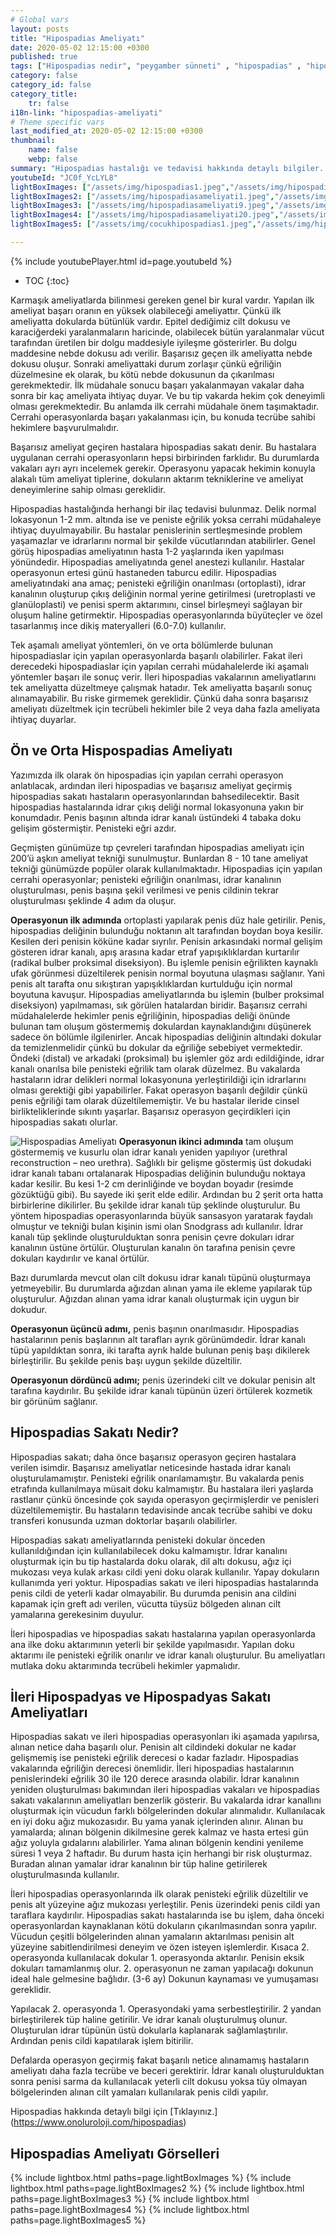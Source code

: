 ```yaml
---
# Global vars
layout: posts
title: "Hipospadias Ameliyatı"
date: 2020-05-02 12:15:00 +0300
published: true
tags: ["Hipospadias nedir", "peygamber sünneti" , "hipospadias" , "hipospadiasta eğrilik" , "hipospadias teşhis" , "hipospadias sünnet" , "hipospadias tip" , "hipospadias ameliyatı" , "hipospadias belirti" , "hipospadias tedavi" , "hipospadias çözüm" , "hipospadias sakatı" , "hipospadias sakatı ameliyatı" , "başarısız hipospadias ameliyatı" , "peygamber sünneti ameliyatı" , "peygamber sünneti tedavi" , "ileri hipospadias" ]
category: false
category_id: false
category_title:
    tr: false
i18n-link: "hipospadias-ameliyati"
# Theme specific vars
last_modified_at: 2020-05-02 12:15:00 +0300
thumbnail:
    name: false
    webp: false
summary: "Hipospadias hastalığı ve tedavisi hakkında detaylı bilgiler... , Hipospadias nedir? ,  Hipospadias sakatı hastalarının tedavisi? , Hipospadias eğriliğinin sebebi, Hipospadias olmadığı halde peniste eğrilik olur mu? , Hipospadis teşhisi nasıl konur? , Hipospadiaslı çocuklar sünnet olmalı mı?, Hipospadias ameliyatı nasıl yapılır?"
youtubeId: "JC0f_YcLYL8"
lightBoxImages: ["/assets/img/hipospadias1.jpeg","/assets/img/hipospadias2.jpeg","/assets/img/hipospadias3.jpeg","/assets/img/hipospadias4.jpeg","/assets/img/hipospadiask.jpeg","/assets/img/hipospadias6.jpeg","/assets/img/hipospadias7.jpeg"]
lightBoxImages2: ["/assets/img/hipospadiasameliyati1.jpeg","/assets/img/hipospadiasameliyati2.jpeg","/assets/img/hipospadiasameliyati3.jpeg","/assets/img/hipospadiasameliyati4.jpeg","/assets/img/hipospadiasameliyati5.jpeg","/assets/img/hipospadiasameliyati6.jpeg","/assets/img/hipospadiasameliyati7.jpeg","/assets/img/hipospadiasameliyati8.jpeg"]
lightBoxImages3: ["/assets/img/hipospadiasameliyati9.jpeg","/assets/img/hipospadiasameliyati10.jpeg","/assets/img/hipospadiasameliyati11.jpeg","/assets/img/hipospadiasameliyati12.jpeg","/assets/img/hipospadiasameliyati13.jpeg","/assets/img/hipospadiasameliyati14.jpeg","/assets/img/hipospadiasameliyati15.jpeg","/assets/img/hipospadiasameliyati16.jpeg","/assets/img/hipospadiasameliyati17.jpeg","/assets/img/hipospadiasameliyati18.jpeg","/assets/img/hipospadiasameliyati19.jpeg"]
lightBoxImages4: ["/assets/img/hipospadiasameliyati20.jpeg","/assets/img/hipospadiasameliyati21.jpeg","/assets/img/hipospadiasameliyati22.jpeg","/assets/img/hipospadiasameliyati23.jpeg","/assets/img/hipospadiasameliyati24.jpeg","/assets/img/hipospadiasameliyati25.jpeg","/assets/img/hipospadiasameliyati26.jpeg","/assets/img/hipospadiasameliyati27.jpeg"]
lightBoxImages5: ["/assets/img/cocukhipospadias1.jpeg","/assets/img/hipospadiasameliyati29.jpeg"]

---
```

{% include youtubePlayer.html id=page.youtubeId %}

* TOC
{:toc}

Karmaşık ameliyatlarda bilinmesi gereken genel bir kural vardır. Yapılan ilk ameliyat başarı oranın en yüksek olabileceği ameliyattır. Çünkü ilk ameliyatta dokularda bütünlük vardır. Epitel dediğimiz cilt dokusu ve karaciğerdeki yaralanmaların haricinde, olabilecek bütün yaralanmalar vücut  tarafından üretilen bir dolgu maddesiyle iyileşme gösterirler. Bu dolgu maddesine nebde dokusu adı verilir. Başarısız geçen ilk ameliyatta nebde dokusu oluşur. Sonraki ameliyattaki durum zorlaşır çünkü eğriliğin düzelmesine ek olarak, bu kötü nebde dokusunun da çıkarılması gerekmektedir. İlk müdahale sonucu başarı yakalanmayan vakalar daha sonra bir kaç ameliyata ihtiyaç duyar. Ve bu tip vakarda hekim çok deneyimli olması gerekmektedir. Bu anlamda ilk cerrahi müdahale önem taşımaktadır. Cerrahi operasyonlarda başarı yakalanması için, bu konuda tecrübe sahibi hekimlere başvurulmalıdır.

Başarısız ameliyat geçiren hastalara hipospadias sakatı denir. Bu hastalara uygulanan cerrahi operasyonların hepsi birbirinden farklıdır. Bu durumlarda vakaları ayrı ayrı incelemek gerekir. Operasyonu yapacak hekimin konuyla alakalı tüm ameliyat tiplerine, dokuların aktarım tekniklerine ve ameliyat deneyimlerine sahip olması gereklidir.

Hipospadias hastalığında herhangi bir ilaç tedavisi bulunmaz. Delik normal lokasyonun 1-2 mm. altında ise ve peniste eğrilik yoksa cerrahi müdahaleye ihtiyaç duyulmayabilir. Bu hastalar penislerinin sertleşmesinde problem yaşamazlar ve idrarlarını normal bir şekilde vücutlarından atabilirler. Genel görüş hipospadias ameliyatının hasta 1-2 yaşlarında iken yapılması yönündedir. Hipospadias ameliyatında genel anestezi kullanılır. Hastalar operasyonun ertesi günü hastaneden taburcu edilir. Hipospadias ameliyatındaki ana amaç; penisteki eğriliğin onarılması (ortoplasti), idrar kanalının oluşturup çıkış deliğinin normal yerine getirilmesi (uretroplasti ve glanüloplasti) ve penisi sperm aktarımını, cinsel birleşmeyi sağlayan bir oluşum haline getirmektir. Hipospadias operasyonlarında büyüteçler ve özel tasarlanmış ince dikiş materyalleri (6.0-7.0) kullanılır.

Tek aşamalı ameliyat yöntemleri, ön ve orta bölümlerde bulunan hipospadiaslar için yapılan operasyonlarda başarılı olabilirler. Fakat ileri derecedeki hipospadiaslar için yapılan cerrahi müdahalelerde iki aşamalı yöntemler başarı ile sonuç verir. İleri hipospadias vakalarının ameliyatlarını tek ameliyatta düzeltmeye çalışmak hatadır. Tek ameliyatta başarılı sonuç alınamayabilir. Bu riske girmemek gereklidir. Çünkü daha sonra başarısız ameliyatı düzeltmek için tecrübeli hekimler bile 2 veya daha fazla ameliyata ihtiyaç duyarlar.

## Ön ve Orta Hispospadias Ameliyatı

Yazımızda ilk olarak ön hipospadias için yapılan cerrahi operasyon anlatılacak, ardından ileri hipospadias ve başarısız ameliyat geçirmiş hipospadias sakatı hastaların operasyonlarından bahsedilecektir. Basit hipospadias hastalarında idrar çıkış deliği normal lokasyonuna yakın bir konumdadır. Penis başının altında idrar kanalı üstündeki 4 tabaka doku gelişim göstermiştir. Penisteki eğri azdır.

Geçmişten günümüze tıp çevreleri tarafından hipospadias ameliyatı için 200’ü aşkın ameliyat tekniği sunulmuştur. Bunlardan 8 - 10 tane ameliyat tekniği günümüzde popüler olarak kullanılmaktadır. Hipospadias için yapılan cerrahi operasyonlar; penisteki eğriliğin onarılması, idrar kanalının oluşturulması, penis başına şekil verilmesi ve penis cildinin tekrar oluşturulması şeklinde 4 adım da oluşur.

**Operasyonun ilk adımında** ortoplasti yapılarak penis düz hale getirilir. Penis, hipospadias deliğinin bulunduğu noktanın alt tarafından boydan boya kesilir. Kesilen deri penisin köküne kadar sıyrılır. Penisin arkasındaki normal gelişim gösteren idrar kanalı, apış arasına kadar etraf yapışıklıklardan kurtarılır (radikal bulber proksimal diseksiyon). Bu işlemle penisin eğrilikten kaynaklı ufak görünmesi düzeltilerek penisin normal boyutuna ulaşması sağlanır. Yani penis alt tarafta onu sıkıştıran yapışıklıklardan kurtulduğu için normal boyutuna kavuşur. Hipospadias ameliyatlarında bu işlemin (bulber proksimal diseksiyon) yapılmaması, sık görülen hatalardan biridir. Başarısız cerrahi müdahalelerde hekimler penis eğriliğinin, hipospadias deliği önünde bulunan tam oluşum göstermemiş dokulardan kaynaklandığını düşünerek sadece ön bölümle ilgilenirler. Ancak hipospadias deliğinin altındaki dokular da temizlenmelidir çünkü bu dokular da eğriliğe sebebiyet vermektedir. Öndeki (distal)  ve arkadaki (proksimal) bu işlemler göz ardı edildiğinde, idrar kanalı onarılsa bile penisteki eğrilik tam olarak düzelmez. Bu vakalarda hastaların idrar delikleri normal lokasyonuna yerleştirildiği için idrarlarını olması gerektiği gibi yapabilirler. Fakat operasyon başarılı değildir çünkü penis eğriliği tam olarak düzeltilememiştir. Ve bu hastalar ileride cinsel birlikteliklerinde sıkıntı yaşarlar. Başarısız operasyon geçirdikleri için hipospadias sakatı olurlar.

![Hispospadias Ameliyatı](/assets/img/hipospadiasameliyati.jpeg)
**Operasyonun ikinci adımında** tam oluşum göstermemiş ve kusurlu olan idrar kanalı yeniden yapılıyor (urethral reconstruction – neo urethra). Sağlıklı bir gelişme göstermiş üst dokudaki idrar kanalı tabanı ortalanarak Hipospadias deliğinin bulunduğu noktaya kadar kesilir. Bu kesi 1-2 cm derinliğinde ve boydan boyadır (resimde gözüktüğü gibi). Bu sayede iki şerit elde edilir. Ardından bu 2 şerit orta hatta birbirlerine dikilirler. Bu şekilde idrar kanalı tüp şeklinde oluşturulur. Bu yöntem hipospadias operasyonlarında büyük sansasyon yaratarak faydalı olmuştur ve tekniği bulan kişinin ismi olan Snodgrass adı kullanılır. İdrar kanalı tüp şeklinde oluşturulduktan sonra penisin çevre dokuları idrar kanalının üstüne örtülür. Oluşturulan kanalın ön tarafına penisin çevre dokuları kaydırılır ve kanal örtülür.

Bazı durumlarda mevcut olan cilt dokusu idrar kanalı tüpünü oluşturmaya yetmeyebilir. Bu durumlarda ağızdan alınan yama ile ekleme yapılarak tüp oluşturulur. Ağızdan alınan yama idrar kanalı oluşturmak için uygun bir dokudur.

**Operasyonun üçüncü adımı,** penis başının onarılmasıdır. Hipospadias hastalarının penis başlarının alt tarafları ayrık görünümdedir. İdrar kanalı tüpü yapıldıktan sonra, iki tarafta ayrık halde bulunan peniş başı dikilerek birleştirilir. Bu şekilde penis başı uygun şekilde düzeltilir.

**Operasyonun dördüncü adımı;** penis üzerindeki cilt ve dokular penisin alt tarafına kaydırılır. Bu şekilde idrar kanalı tüpünün üzeri örtülerek kozmetik bir görünüm sağlanır.

## Hipospadias Sakatı Nedir?

Hipospadias sakatı; daha önce başarısız operasyon geçiren hastalara verilen isimdir. Başarısız ameliyatlar neticesinde hastada idrar kanalı oluşturulamamıştır. Penisteki eğrilik onarılamamıştır. Bu vakalarda penis etrafında kullanılmaya müsait doku kalmamıştır. Bu hastalara ileri yaşlarda rastlanır çünkü öncesinde çok sayıda operasyon geçirmişlerdir ve penisleri düzeltilememiştir. Bu hastaların tedavisinde ancak tecrübe sahibi ve doku transferi konusunda uzman doktorlar başarılı olabilirler.

Hipospadias sakatı ameliyatlarında penisteki dokular önceden kullanıldığından için kullanılabilecek doku kalmamıştır. İdrar kanalını oluşturmak için bu tip hastalarda doku olarak, dil altı dokusu, ağız içi mukozası veya kulak arkası cildi yeni doku olarak kullanılır. Yapay dokuların kullanımda yeri yoktur. Hipospadias sakatı ve ileri hipospadias hastalarında penis cildi de yeterli kadar olmayabilir. Bu durumda penisin ana cildini kapamak için greft adı verilen, vücutta tüysüz bölgeden alınan cilt yamalarına gerekesinim duyulur.

İleri hipospadias ve hipospadias sakatı hastalarına yapılan operasyonlarda ana ilke doku aktarımının yeterli bir şekilde yapılmasıdır. Yapılan doku aktarımı ile penisteki eğrilik onarılır ve idrar kanalı oluşturulur. Bu ameliyatları mutlaka doku aktarımında tecrübeli hekimler yapmalıdır.

## İleri Hipospadyas ve Hipospadyas Sakatı Ameliyatları

Hipospadias sakatı ve ileri hipospadias operasyonları iki aşamada yapılırsa, alınan netice daha başarılı olur. Penisin alt cildindeki dokular ne kadar gelişmemiş ise penisteki eğrilik derecesi o kadar fazladır. Hipospadias vakalarında eğriliğin derecesi önemlidir. İleri hipospadias hastalarının penislerindeki eğrilik 30 ile 120 derece arasında olabilir. İdrar kanalının yeniden oluşturulması bakımından ileri hipospadias vakaları ve hipospadias sakatı vakalarının ameliyatları benzerlik gösterir. Bu vakalarda idrar kanallını oluşturmak için vücudun farklı bölgelerinden dokular alınmalıdır. Kullanılacak en iyi doku ağız mukozasıdır. Bu yama yanak içlerinden alınır. Alınan bu yamalarda; alınan bölgenin dikilmesine gerek kalmaz ve hasta ertesi gün ağız yoluyla gıdalarını alabilirler. Yama alınan bölgenin kendini yenileme süresi 1 veya 2 haftadır. Bu durum hasta için herhangi bir risk oluşturmaz. Buradan alınan yamalar idrar kanalının bir tüp haline getirilerek oluşturulmasında kullanılır.

İleri hipospadias operasyonlarında ilk olarak penisteki eğrilik düzeltilir ve penis alt yüzeyine ağız mukozası yerleştilir. Penis üzerindeki penis cildi yan taraflara kaydırılır. Hipospadias sakatı hastalarında ise bu işlem, daha önceki operasyonlardan kaynaklanan kötü dokuların çıkarılmasından sonra yapılır. Vücudun çeşitli bölgelerinden alınan yamaların aktarılması penisin alt yüzeyine sabitlendirilmesi deneyim ve özen isteyen işlemlerdir. Kısaca 2. operasyonda kullanılacak dokular 1. operasyonda aktarılır. Penisin eksik dokuları tamamlanmış olur. 2. operasyonun ne zaman yapılacağı dokunun ideal hale gelmesine bağlıdır. (3-6 ay) Dokunun kaynaması ve yumuşaması gereklidir.

Yapılacak 2. operasyonda 1. Operasyondaki yama serbestleştirilir. 2 yandan birleştirilerek tüp haline getirilir. Ve idrar kanalı oluşturulmuş olunur. Oluşturulan idrar tüpünün üstü dokularla kaplanarak sağlamlaştırılır. Ardından penis cildi kapatılarak işlem bitirilir.

Defalarda operasyon geçirmiş fakat başarılı netice alınamamış hastaların ameliyatı daha fazla tecrübe ve beceri gerektirir. İdrar kanalı oluşturulduktan sonra penisi sarma da kullanılacak yeterli cilt dokusu yoksa tüy olmayan bölgelerinden alınan cilt yamaları kullanılarak penis cildi yapılır.


Hipospadias hakkında detaylı bilgi için [Tıklayınız.] (https://www.onoluroloji.com/hipospadias)


## Hipospadias Ameliyatı Görselleri
{% include lightbox.html paths=page.lightBoxImages %}
{% include lightbox.html paths=page.lightBoxImages2 %}
{% include lightbox.html paths=page.lightBoxImages3 %}
{% include lightbox.html paths=page.lightBoxImages4 %}
{% include lightbox.html paths=page.lightBoxImages5 %}
